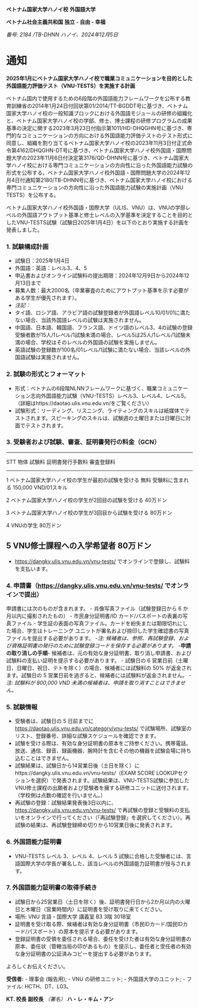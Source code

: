 **ベトナム国家大学ハノイ校** **外国語大学**

**ベトナム社会主義共和国** **独立 - 自由 - 幸福**

*番号: 2184 /TB-DHNN* *ハノイ、2024年12月5日*

# 通知

**2025年1月にベトナム国家大学ハノイ校で職業コミュニケーションを目的とした外国語能力評価テスト（VNU-TESTS）を実施する計画**

ベトナム国内で使用するための6段階の外国語能力フレームワークを公布する教育訓練省の2014年1月24日付回状第01/2014/TT-BGDDT号に基づき、ベトナム国家大学ハノイ校の一般知識ブロックにおける外国語モジュールの研修の組織化と、ベトナム国家大学ハノイ校の学部、修士、博士課程の研修プログラムの成果基準の決定に関する2023年3月23日付指示第1011/HD-DHQGHN号に基づき、専門的なコミュニケーションの方向における外国語能力評価テストのテスト形式に同意し、組織を割り当てるベトナム国家大学ハノイ校の2023年11月3日付正式命令第4162/DHQGHN-DT号に基づき、ベトナム国家大学ハノイ校外国語・国際問題大学の2023年11月6日付決定第3176/QD-DHNN号に基づき、ベトナム国家大学ハノイ校における専門コミュニケーションの方向性に沿った外国語能力試験の形式を公布する。ベトナム国家大学ハノイ校外国語・国際問題大学の2024年12月4日付通知第2180/TB-DHNN号に基づき、ベトナム国家大学ハノイ校における専門コミュニケーションの方向性に沿った外国語能力試験の実施計画（VNU
TESTS）を公布する。

ベトナム国家大学ハノイ校外国語・国際大学（ULIS、VNU）は、VNUの学部レベルの外国語アウトプット基準と修士レベルの入学基準を決定することを目的としたVNU-TESTS試験（試験日2025年1月4日）を以下のとおり実施する計画を発表しました。

### 1. 試験構成計画

- 試験日：2025年1月4日
- 外国語：英語：レベル3、4、5
- 申込書およびオンライン試験料の提出期限：2024年12月9日から2024年12月13日まで
- 募集人数：最大2000名（卒業審査のためにアウトプット基準を示す必要がある学生が優先されます）。
- *注記：*
- タイ語、ロシア語、アラビア語の試験登録者が外国語レベル10/01/01に満たない場合、当該外国語レベルの試験は実施されません。
- 中国語、日本語、韓国語、フランス語、ドイツ語のレベル3、4の試験の登録受験者数が15人/1レベル/1試験未満の場合、レベル5は25人/1レベル/1試験未満の場合、学校はそのレベルの外国語の試験を実施しません。
- 英語試験の登録数が100名/01レベル/1試験に満たない場合、当該レベルの外国語試験は実施されません。

### 2. 試験の形式とフォーマット

- 形式：ベトナムの6段階NLNNフレームワークに基づく、職業コミュニケーション志向外国語能力試験（VNU-TESTS）レベル3、レベル4、レベル5。（詳細はhttps://daotao.ulis.vnu.edu.vn/をご覧ください）
- 試験形式：リーディング、リスニング、ライティングのスキルは紙媒体でテストされます。スピーキングのスキルは、試験週の土曜日または日曜日に対面でテストされます。

### 3. 受験者および試験、審査、証明書発行の料金（GCN）

  ------------------------------------------------------------------------------------------------------
  STT       物体                                          試験料       証明書発行手数料   審査登録料
  --------- --------------------------------------------- ------------ ------------------ --------------
  1         ベトナム国家大学ハノイ校の学生が最初の試験を受ける      無料         受験料に含まれる   150,000
                                                                                          VND/01スキル

  2         ベトナム国家大学ハノイ校の学生が2回目の試験を受ける     40万ドン                        

  3         ベトナム国家大学ハノイ校の学生が3回目から試験を受ける   80万ドン                        

  4         VNUの学生                                     80万ドン                        

  5         VNU修士課程への入学希望者                     80万ドン                        
  ------------------------------------------------------------------------------------------------------

- https://dangky.ulis.vnu.edu.vn/vnu-tests/
  でオンラインで登録し、試験料を支払います。

### 4. 申請書（https://dangky.ulis.vnu.edu.vn/vnu-tests/ でオンラインで提出）

申請書には次のものが含まれます。 - 肖像写真ファイル（試験登録日から 6
か月以内に撮影されたもの） - 市民身分証明書/ID
カード/パスポートの表裏の写真ファイル -
学生証の表面の写真ファイル。カードを紛失または期限切れにした場合、学生はトレーニング
ユニットが署名および捺印した学生確認書の写真ファイルを提出する必要があります。
-*注:
候補者は、参照、再試験登録、および資格証明書の発行のために試験登録コードを保存する必要があります。*
-**申請の取り消しの手順**-
候補者は、元の有効な身分証明書、取り消し申請書、および試験料の支払い証明を提示する必要があります。 -
試験日の 6
営業日前（土曜日、日曜日、祝日、テトを除く）の場合、候補者には試験料の
50% が返金されます。試験日の 5
営業日前を過ぎると、候補者には試験料が返金されません。 -*注: 試験料が
800,000 VND 未満の候補者は、申請を取り消すことはできません。*

### 5. 試験情報

- 受験者は、試験日の 5 日前までに
  https://daotao.ulis.vnu.edu.vn/category/vnu-tests/
  で試験場所、試験室のリスト、登録番号、詳細な試験スケジュールを確認できます。
- 試験を受ける際は、有効な身分証明書の原本をご持参ください。携帯電話、放送、通信、録音、録画機器、腕時計を含むその他の機器を試験会場に持ち込むことはできません。
- 試験結果は、試験日から14営業日後（土日を除く）にhttps://dangky.ulis.vnu.edu.vn/vnu-tests/（EXAM
  SCORE
  LOOKUPセクションを選択）で発表されます。試験結果は、VNU-TESTS試験に参加したVNU修士課程の出願者および受験者を擁する研修ユニットに送付されます。（学校側は点数の確認を行いません。）
- 再試験の登録：試験結果発表後3日以内に、https://dangky.ulis.vnu.edu.vn/vnu-tests/
  で再試験の登録と受験料の支払いをオンラインで行ってください（「再試験登録」を選択してください）。再試験の結果は、再試験登録締め切りから10営業日後に発表されます。

### 6. 外国語能力証明書

- VNU-TESTS レベル 3、レベル 4、レベル 5
  試験に合格した受験者には、言語国際大学の学長が署名した、該当レベルの外国語能力証明書が授与されます。

### 7. 外国語能力証明書の取得手続き

- 試験日から25営業日（土日を除く）後、証明書発行日から2か月以内の火曜日と木曜日（営業時間内）に証明書を受け取りに来てください。
- 場所: VNU 言語・国際大学 講義室 B3 3階 301B室
- 証明書を受け取る際、候補者は有効な身分証明書（市民IDカード/国民IDカード/パスポート）の原本を提示する必要があります。
- 登録証明書の受領を委任される場合、委任を受けた者は有効な身分証明書の原本、委任状（管轄当局の印があるもの）を提示し、委任者と受任者の有効な身分証明書の公証済みコピーを提出する必要があります。

よろしくお伝えください。

**受信者:** - 理事会 (報告用); - VNU の研修ユニット; -
外国語大学のユニット; - ファイル: HCTH、DT、L03。

**KT. 校長** **副校長** *（署名）* **ハ・レ・キム・アン**
